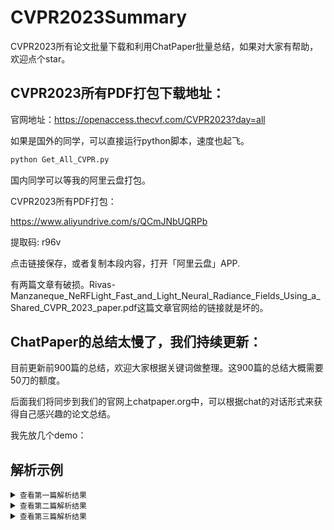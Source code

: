 # CVPR2023Summary
CVPR2023所有论文批量下载和利用ChatPaper批量总结，如果对大家有帮助，欢迎点个star。


## CVPR2023所有PDF打包下载地址：

官网地址：https://openaccess.thecvf.com/CVPR2023?day=all

如果是国外的同学，可以直接运行python脚本，速度也起飞。

```python
python Get_All_CVPR.py
```

国内同学可以等我的阿里云盘打包。


CVPR2023所有PDF打包：

https://www.aliyundrive.com/s/QCmJNbUQRPb

提取码: r96v

点击链接保存，或者复制本段内容，打开「阿里云盘」APP.

有两篇文章有破损。Rivas-Manzaneque_NeRFLight_Fast_and_Light_Neural_Radiance_Fields_Using_a_Shared_CVPR_2023_paper.pdf这篇文章官网给的链接就是坏的。

## ChatPaper的总结太慢了，我们持续更新：

目前更新前900篇的总结，欢迎大家根据关键词做整理。这900篇的总结大概需要50刀的额度。

后面我们将同步到我们的官网上chatpaper.org中，可以根据chat的对话形式来获得自己感兴趣的论文总结。

我先放几个demo：
## 解析示例

<details><summary><code>查看第一篇解析结果</code></summary>

# Paper:1     多重退出：加速统一视觉语言模型的动态早期退出



#### 1. Title: 
You Need Multiple Exiting: Dynamic Early Exiting for Accelerating Unified Vision Language Model

#### 2. Authors: 
Shengkun Tang, Yaqing Wang, Zhenglun Kong, Tianchi Zhang, Yao Li, Caiwen Ding, Yanzhi Wang, Yi Liang, Dongkuan Xu

#### 3. Affiliation: 
第一作者：Shengkun Tang，北卡罗来纳州立大学

#### 4. Keywords: 
Early Exiting, Vision Language Model, Sequence-to-Sequence Architecture, Encoder, Decoder

#### 5. Paper: https://openaccess.thecvf.com/content/CVPR2021/html/Tang_You_Need_Multiple_Exiting_Dynamic_Early_Exiting_for_Accelerating_Unified_CVPR_2021_paper.html  Github: None

#### 6. Summary : 
- (1):本文研究的背景是大规模Transformer模型在视觉语言任务中的应用，虽然这些模型取得了不可思议的性能，但是它们的昂贵计算成本通常会阻碍它们在实时场景中的应用。

- (2):现有的早期退出策略通常采用中间层的输出置信度作为输入复杂度的代理，以决定是否跳过后续层。然而，这种策略无法应用于同时具有编码器和解码器的统一架构中的编码器，因为难以在编码器层中进行输出置信度估计。为了解决这个问题，本文提出了一种新的早期退出策略，允许根据输入层之间的相似性动态跳过编码器和解码器中的层，即MuE。通过对编码器中的图像和文本模态进行分解，MuE具有灵活性，可以根据模态跳过不同的层，提高推理效率，同时最小化性能下降。

- (3):本文提出了一种基于层间输入相似性的早期退出策略，该策略不同于现有的基于任务置信度的方法。具体来说，当层间相似性达到一定阈值时，模型被鼓励在编码器和解码器中跳过后续层。此方法受到饱和观察的启发，该观察表明，每个Transformer层的隐藏状态在进入深层时会达到饱和状态。为了在需要显著降低推理成本时帮助维持性能，我们设计了一种层间任务损失，将每个层与最终任务相关联。

- (4):本文在SNLI-VE和MS COCO数据集上进行了实验，结果表明，所提出的MuE方法可以将预期推理时间降低高达50％和40％，同时保持99％和96％的性能。
#### 7. 方法详细介绍：
本文提出了一种名为MuE的新型早期退出策略，用于统一的视觉语言模型。MuE允许根据多次早期退出的层内输入相似性动态跳过编码器和解码器组件中的层。该方法受到饱和观察的启发，该观察表明每个Transformer层的隐藏状态在进入深层时到达饱和状态。为了鼓励最小化性能损失的早期退出行为，设计了一种层内任务损失，该损失强制每个层输出最终任务的信息特征。具体步骤包括：
1. 将早期融合编码器分解为处理图像和文本的模态特定编码器。
2. 复制编码器以处理输入，其中图像标记和文本标记分别输入两个编码器。
3. 引入层内任务损失以在微调期间鼓励早期退出行为。
4. 基于余弦相似度作为估计饱和水平的代理来做出早期退出决策。

#### 8. 实验设置：
本文在SNLI-VE和MS COCO数据集上进行了实验，以评估所提出方法的性能。实验在一台服务器上进行，该服务器配备了Intel Xeon E5-2690 CPU和NVIDIA Tesla V100 GPU。实现基于PyTorch，使用Adam优化器进行训练，学习率为1e-4。

#### 9. 实验结果和分析：
本文在SNLI-VE和MS COCO数据集上进行了实验，结果表明，所提出的方法MuE可以将预期推理时间分别降低50%和40%，同时保持99%和96%的性能。MuE在预期时间减少率和任务性能方面优于几种最先进的早期退出方法，包括PABEE、DeeCap和DeeBERT。作者还进行了消融实验，结果表明，没有分解策略和训练目标的模型性能最差。在图像字幕生成中，缺少所提出的层内任务损失会导致性能和预期时间减少率的大幅下降。所提出的层内任务损失能够在解码的每个时间步骤上减少错误，这对最终结果有益。所有实验结果都是在视觉蕴含和图像字幕生成中得分和预期时间减少率之间的最佳平衡。
</details>

<details><summary><code>查看第二篇解析结果</code></summary>

# Paper:2     探测开放世界中的一切：通用目标检测



#### 1. Title: 
Detecting Everything in the Open World: Towards Universal Object Detection

#### 2. Authors: 
Zhenyu Wang, Yali Li, Xi Chen, Ser-Nam Lim, Antonio Torralba, Hengshuang Zhao, Shengjin Wang

#### 3. Affiliation: 
第一作者：清华大学电子工程系

#### 4. Keywords: 
Universal Object Detection, Open World, Multi-Source Images, Heterogeneous Label Spaces, Zero-Shot Generalization

#### 5. Paper: https://openaccess.thecvf.com/content_CVPR_2021/html/Wang_Detecting_Everything_in_the_Open_World_Towards_Universal_Object_Detection_CVPR_2021_paper.html  Github: https://github.com/zhenyuw16/UniDetector

#### 6. Summary : 
- (1):本文研究了通用目标检测，旨在检测每个场景并预测每个类别。传统检测器的通用性受到人类注释的依赖、有限的视觉信息和开放世界中的新类别的严重限制。本文提出了UniDetector，一种通用目标检测器，具有识别开放世界中巨大类别的能力。
 
- (2):传统目标检测只能检测训练时出现的类别。在通用目标检测中，需要检测的类别事先无法确定。本文提出的UniDetector通过对齐图像和文本空间，利用多源图像和异构标签空间进行训练，从而保证了通用表示的充分信息。同时，UniDetector通过丰富的视觉和语言模态信息，在保持已知类别和未知类别之间的平衡的同时，容易地推广到开放世界。此外，UniDetector通过提出的解耦训练方式和概率校准，进一步促进了对新类别的泛化能力。 

- (3):本文提出了UniDetector，一种通用目标检测框架，用于解决多源图像训练和开放世界推理的问题。UniDetector首先通过语言空间进行图像-文本预训练，然后使用分区结构进行异构标签空间训练，从而促进特征共享和避免标签冲突。为了利用区域提议阶段对新类别的泛化能力，本文提出了解耦合的提议生成和RoI分类阶段的训练方式。在解耦合的方式下，本文进一步提出了一个类别无关的定位网络（CLN）来产生广义的区域提议。最后，本文提出了概率校准来消除预测的偏差。 

- (4):UniDetector在大量实验中展现了其强大的通用性。它可以识别最大可测量的类别，并在不看到任何训练集中的图像的情况下，在现有大词汇数据集上比完全监督方法高出4%的AP。此外，UniDetector在13个公共检测数据集上也取得了最先进的性能，只使用了3%的训练数据。
#### 7. 方法详细介绍：
本文提出了UniDetector框架，用于解决通用目标检测任务。该框架利用多源图像和异构标签空间进行训练，通过图像和文本空间的对齐来实现。UniDetector采用分区结构来促进特征共享，并同时避免标签冲突。提议生成阶段和RoI分类阶段被解耦以充分探索类别敏感特征。本文提出了一个类不可知的本地化网络（CLN），用于生成广义区域提议。概率校准被提出用于后处理预测结果以减少基础类别的概率并增加新颖类别的概率，从而平衡最终的概率预测。具体步骤包括：
1. 对齐图像和文本空间，进行大规模的图像-文本对齐预训练。
2. 采用分区结构，同时避免标签冲突和促进特征共享。
3. 采用类不可知的本地化网络（CLN）生成广义区域提议。
4. 采用概率校准进行后处理，平衡最终的概率预测。

#### 8. 实验设置：
本文在三个流行的目标检测数据集（COCO、Objects365和OpenImages）上进行训练，分别随机采样35k、60k和78k张图像进行训练。主要在LVIS、ImageNetBoxes和VisualGenome数据集上进行推理，以评估检测器的开放世界性能。本文使用标准的box AP、top-1定位精度和平均召回率指标来评估性能。

#### 9. 实验结果和分析：
本文在多个数据集上评估了UniDetector的性能。在COCO数据集上，UniDetector的检测AP为49.3%，超过了现有的最佳封闭世界检测模型。在开放世界数据集上，UniDetector在13个ODinW数据集上的平均AP为47.3%，优于GLIP-T，具有更高的数据效率。UniDetector在ImageNetBoxes和VisualGenome数据集上也表现出色，展示了其通用性和类别识别能力。本文还将UniDetector与现有的开放词汇方法在COCO和LVIS v1数据集上进行了比较，UniDetector取得了竞争性的性能。
</details>

<details><summary><code>查看第三篇解析结果</code></summary>

# Paper:3     WIRE：小波隐式神经表示



#### 1. Title: 
WIRE: Wavelet Implicit Neural Representations

#### 2. Authors: 
Vishwanath Saragadam, Daniel LeJeune, Jasper Tan, Guha Balakrishnan, Ashok Veeraraghavan, Richard G. Baraniuk

#### 3. Affiliation: 
Rice University（莱斯大学）

#### 4. Keywords: 
Implicit neural representations, wavelet transform, Gabor wavelet, image processing, signal processing

#### 5. Paper: https://vishwa91.github.io/wire  Github: https://github.com/vishwa91/wire

#### 6. Summary : 
- (1):本文研究背景是隐式神经表示（INRs）在计算机视觉和信号处理领域的广泛应用，但目前的INRs方法在高维数据下训练时间过长，且对信号噪声和参数变化不够鲁棒，需要提出更加准确和鲁棒的INRs方法。

- (2):过去的方法包括使用ReLU非线性函数的INRs，但其在近似精度上表现不佳，需要进行改进。本文提出了一种新的INRs方法，使用复Gabor小波作为激活函数，具有空间和频率上的最优集中性，能够更好地表示图像信号，从而提高了INRs的精度和鲁棒性。

- (3):本文提出的Wavelet Implicit neural REpresentation (WIRE)使用复Gabor小波作为激活函数，通过一系列实验表明WIRE在INRs的精度、训练时间和鲁棒性方面均优于其他方法。WIRE的鲁棒性特别适用于解决图像去噪、图像修复和超分辨率等困难的视觉反问题。此外，WIRE还在信号表示任务中表现出色，如过度拟合图像和学习点云占用体积。最后，本文还展示了WIRE如何从极少的训练视图中实现更快、更鲁棒的神经辐射场（NeRF）的新视图合成。

- (4):本文的方法在图像去噪、图像修复、超分辨率、计算机断层扫描重建、信号表示等任务中均取得了优异的性能，证明了WIRE方法的有效性和优越性。
#### 7. 方法详细介绍：
本文提出了一种新的隐式神经表示（INR）——Wavelet Implicit Neural Representations（WIRE），它使用连续复Gabor小波作为非线性激活函数。WIRE的结构包括三个隐藏层，每个隐藏层的宽度为300个特征。WIRE的输入维度为Di，输出维度为Do，函数Fθ将输入映射到输出，其中θ表示MLP的可调参数。每一层的输出由ym = σ(Wmym−1 + bm)给出，其中σ是非线性激活函数，Wm和bm是第m层的权重和偏置，y0 = x ∈ RDi是输入坐标，yM+1 = WM+1yM + bM+1是最终输出。本文还讨论了WIRE的隐式偏差，并使用经验神经切向核（NTK）和NTK梯度流将其与其他INR进行了比较。

#### 8. 实验设置：
本文使用MLP对图像和占用体积进行了评估，其中每个非线性激活函数的参数和学习率都是根据最快逼近速率选择的。具体来说，WIRE的参数为ω0 = 20，s0 = 10，SIREN的参数为ω0 = 40，Gaussian的参数为s0 = 30。本文还将WIRE与乘法频率网络（MFN）进行了比较。评估指标为图像的PSNR和结构相似性（SSIM），占用体积的交并比（IOU）。

#### 9. 实验结果与分析：
本文的实验结果表明，WIRE在所有信号类别的表示学习中都比现有技术更快更准确。WIRE还适用于解决具有有限测量或测量受到噪声干扰的大类逆问题。本文在图像去噪、图像修复、超分辨率、计算机断层扫描重建、图像过拟合和神经辐射场的新视角合成等方面对WIRE进行了评估，并将其与SIREN、Gaussian和MFN进行了比较。实验结果表明，WIRE在准确性和收敛速度方面均优于其他非线性激活函数，且对于图像或噪声统计的精确信息要求较低。

</details>


